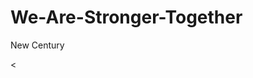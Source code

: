 # We-Are-Stronger-Together
New Century

<!doctype html><html lang="en-US" layoutversion="3.1.0" layoutsupportheaderversion="5.0.1"><head data-oet-date="3/2/20 12:06 PM" data-oet-version="69.0"><meta http-equiv="X-UA-Compatible" content="IE=edge,chrome=1"><
